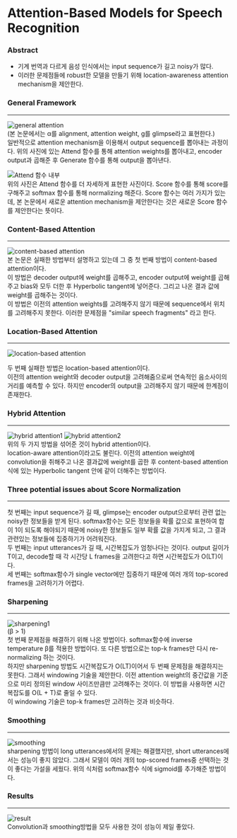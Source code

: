 # Attention-Based Models for Speech Recognition

### Abstract

- 기계 번역과 다르게 음성 인식에서는 input sequence가 길고 noisy가 많다.
- 이러한 문제점들에 robust한 모델을 만들기 위해 location-awareness attention mechanism을 제안한다. 

### General Framework
---
![general attention](https://user-images.githubusercontent.com/54731898/104130582-d94f3e80-53b4-11eb-99fc-c9450c1a5efb.PNG)  
(본 논문에서는 α를 alignment, attention weight, g를 glimpse라고 표현한다.)  
일반적으로 attention mechanism을 이용해서 output sequence를 뽑아내는 과정이다.
위의 사진에 있는 Attend 함수를 통해 attention weights를 뽑아내고, 
encoder output과 곱해준 후 Generate 함수를 통해 output을 뽑아낸다.

![Attend 함수 내부](https://user-images.githubusercontent.com/54731898/104130630-216e6100-53b5-11eb-9872-8bb685c2a404.PNG)  
위의 사진은 Attend 함수를 더 자세하게 표현한 사진이다.
Score 함수를 통해 score를 구해주고 softmax 함수를 통해 normalizing 해준다. 
Score 함수는 여러 가지가 있는데, 
본 논문에서 새로운 attention mechanism을 제안한다는 것은 새로운 Score 함수를 제안한다는 뜻이다.
### Content-Based Attention
---
![content-based attention](https://user-images.githubusercontent.com/54731898/104130645-2e8b5000-53b5-11eb-9a66-00255d7b0192.PNG)  
본 논문은 실패한 방법부터 설명하고 있는데 그 중 첫 번째 방법이 content-based attention이다.  
이 방법은 decoder output에 weight를 곱해주고, encoder output에 weight를 곱해주고 bias와
모두 더한 후 Hyperbolic tangent에 넣어준다.
그리고 나온 결과 값에 weight를 곱해주는 것이다.     
이 방법은 이전의 attention weights를 고려해주지 않기 때문에 sequence에서 위치를 고려해주지 못한다.
이러한 문제점을 "similar speech fragments" 라고 한다.
### Location-Based Attention
---
![location-based attention](https://user-images.githubusercontent.com/54731898/104130647-2fbc7d00-53b5-11eb-97b1-dc128ec2096b.PNG)  

두 번째 실패한 방법은 location-based attention이다.  
이전의 attention weight와 decoder output을 고려해줌으로써 연속적인 음소사이의 거리를 예측할 수 있다. 하지만 encoder의 output을 고려해주지 않기 때문에 한계점이 존재한다.

### Hybrid Attention
---
![hybrid attention1](https://user-images.githubusercontent.com/54731898/104130658-4b278800-53b5-11eb-92c2-76b45d9c65d2.PNG)
![hybrid attention2](https://user-images.githubusercontent.com/54731898/104130659-4bc01e80-53b5-11eb-8d38-f519c7eeed7d.PNG)  
위의 두 가지 방법을 섞어준 것이 hybrid attention이다.  
location-aware attention이라고도 불린다.
이전의 attention weight에 convolution을 취해주고 나온 결과값에 weight를 곱한 후
content-based attention식에 있는 Hyperbolic tangent 안에 같이 더해주는 방법이다.

### Three potential issues about Score Normalization
---
첫 번째는 input sequence가 길 때, glimpse는 encoder output으로부터 관련 없는 noisy한 정보들을 받게 된다. softmax함수는 모든 정보들을 확률 값으로 표현하여 합이 1이 되도록 해야되기 때문에 
noisy한 정보들도 일부 확률 값을 가지게 되고, 그 결과 관련있는 정보들에 집중하기가 어려워진다.  
두 번째는 input utterances가 길 때, 시간복잡도가 엄청나다는 것이다. output 길이가 T이고, 
decode할 때 각 시간당 L frames을 고려한다고 하면 시간복잡도가 O(LT)이다.  
세 번째는 softmax함수가 single vector에만 집중하기 때문에 여러 개의 top-scored frames을 고려하기가 어렵다.

### Sharpening
---
![sharpening1](https://user-images.githubusercontent.com/54731898/104130666-5ed2ee80-53b5-11eb-8d26-4f96e089df0a.PNG)  
(β > 1)  
첫 번째 문제점을 해결하기 위해 나온 방법이다.
softmax함수에 inverse temperature β를 적용한 방법이다. 또 다른 방법으로는 top-k frames만 다시 re-normalizing 하는 것이다.  
하지만 sharpening 방법도 시간복잡도가 O(LT)이어서 두 번째 문제점을 해결하지는 못한다.
그래서 windowing 기술을 제안한다. 이전 attention weight의 중간값을 기준으로 미리 정의된 window 사이즈만큼만 고려해주는 것이다. 이 방법을 사용하면 시간복잡도를 O(L + T)로 줄일 수 있다.  
이 windowing 기술은 top-k frames만 고려하는 것과 비슷하다.

### Smoothing
---
![smoothing](https://user-images.githubusercontent.com/54731898/104130671-60041b80-53b5-11eb-8f2c-1ed524cc0390.PNG)  
sharpening 방법이 long utterances에서의 문제는 해결했지만, short utterances에서는 성능이 좋지 않았다. 그래서 모델이 여러 개의 top-scored frames중 선택하는 것이 좋다는 가설을 세웠다.
위의 식처럼 softmax함수 식에 sigmoid를 추가해준 방법이다.

### Results
---
![result](https://user-images.githubusercontent.com/54731898/104130672-61354880-53b5-11eb-8020-5f45ab89d00d.PNG)  
Convolution과 smoothing방법을 모두 사용한 것이 성능이 제일 좋았다.

